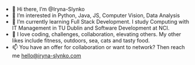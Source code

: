 - 👋 Hi there, I’m @Iryna-Slynko
- 👀 I’m interested in Python, Java, JS, Computer Vision, Data Analysis
- 🌱 I’m currently learning Full Stack Development. I study Computing with IT Management in TU Dublin and Software Development at NCI.
- 💞️ I love coding, challenges, collaboration, elevating others. My other likes include fitness, outdoors, sea, cats and tasty food.
- 📫 You have an offer for collaboration or want to network? Then reach me hello@iryna-slynko.com

<!---
Iryna-Slynko/Iryna-Slynko is a ✨ special ✨ repository because its `README.md` (this file) appears on your GitHub profile.
You can click the Preview link to take a look at your changes.
--->
